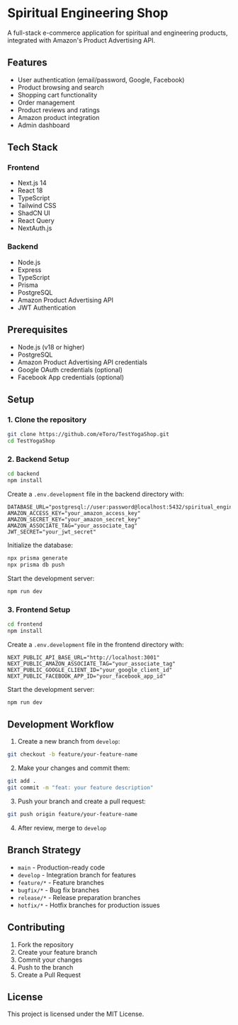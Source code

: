 # Spiritual Engineering Shop

A full-stack e-commerce application for spiritual and engineering products, integrated with Amazon's Product Advertising API.

## Features

- User authentication (email/password, Google, Facebook)
- Product browsing and search
- Shopping cart functionality
- Order management
- Product reviews and ratings
- Amazon product integration
- Admin dashboard

## Tech Stack

### Frontend
- Next.js 14
- React 18
- TypeScript
- Tailwind CSS
- ShadCN UI
- React Query
- NextAuth.js

### Backend
- Node.js
- Express
- TypeScript
- Prisma
- PostgreSQL
- Amazon Product Advertising API
- JWT Authentication

## Prerequisites

- Node.js (v18 or higher)
- PostgreSQL
- Amazon Product Advertising API credentials
- Google OAuth credentials (optional)
- Facebook App credentials (optional)

## Setup

### 1. Clone the repository
```bash
git clone https://github.com/eToro/TestYogaShop.git
cd TestYogaShop
```

### 2. Backend Setup
```bash
cd backend
npm install
```

Create a `.env.development` file in the backend directory with:
```
DATABASE_URL="postgresql://user:password@localhost:5432/spiritual_engineering_shop_dev"
AMAZON_ACCESS_KEY="your_amazon_access_key"
AMAZON_SECRET_KEY="your_amazon_secret_key"
AMAZON_ASSOCIATE_TAG="your_associate_tag"
JWT_SECRET="your_jwt_secret"
```

Initialize the database:
```bash
npx prisma generate
npx prisma db push
```

Start the development server:
```bash
npm run dev
```

### 3. Frontend Setup
```bash
cd frontend
npm install
```

Create a `.env.development` file in the frontend directory with:
```
NEXT_PUBLIC_API_BASE_URL="http://localhost:3001"
NEXT_PUBLIC_AMAZON_ASSOCIATE_TAG="your_associate_tag"
NEXT_PUBLIC_GOOGLE_CLIENT_ID="your_google_client_id"
NEXT_PUBLIC_FACEBOOK_APP_ID="your_facebook_app_id"
```

Start the development server:
```bash
npm run dev
```

## Development Workflow

1. Create a new branch from `develop`:
```bash
git checkout -b feature/your-feature-name
```

2. Make your changes and commit them:
```bash
git add .
git commit -m "feat: your feature description"
```

3. Push your branch and create a pull request:
```bash
git push origin feature/your-feature-name
```

4. After review, merge to `develop`

## Branch Strategy

- `main` - Production-ready code
- `develop` - Integration branch for features
- `feature/*` - Feature branches
- `bugfix/*` - Bug fix branches
- `release/*` - Release preparation branches
- `hotfix/*` - Hotfix branches for production issues

## Contributing

1. Fork the repository
2. Create your feature branch
3. Commit your changes
4. Push to the branch
5. Create a Pull Request

## License

This project is licensed under the MIT License. 